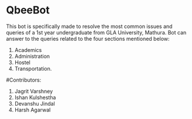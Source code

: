 # QbeeBot
This bot is specifically made to resolve the most common issues and queries of a 1st year undergraduate from GLA University, Mathura. Bot can answer to the queries related to the four sections mentioned below: 
1. Academics  
2. Administration 
3. Hostel  
4. Transportation.


#Contributors:
1. Jagrit Varshney
2. Ishan Kulshestha
3. Devanshu Jindal
4. Harsh Agarwal
